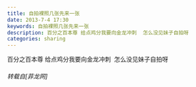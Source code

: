 ```yaml
---
title: 自拍裸照几张先来一张
date: 2013-7-4 17:30
keywords: 自拍裸照几张先来一张
description: 百分之百本尊 给点鸡分我要向金龙冲刺  怎么没见妹子自拍呀  
categories: sharing
---
```

<td class="t_f" id="postmessage_16162">

百分之百本尊 给点鸡分我要向金龙冲刺  怎么没见妹子自拍呀  <img alt="" border="0" onclick="" onmouseover="" smilieid="86" src="static/image/smiley/qiubilong/5.gif"/></td>
###### 转载自[菲龙网]